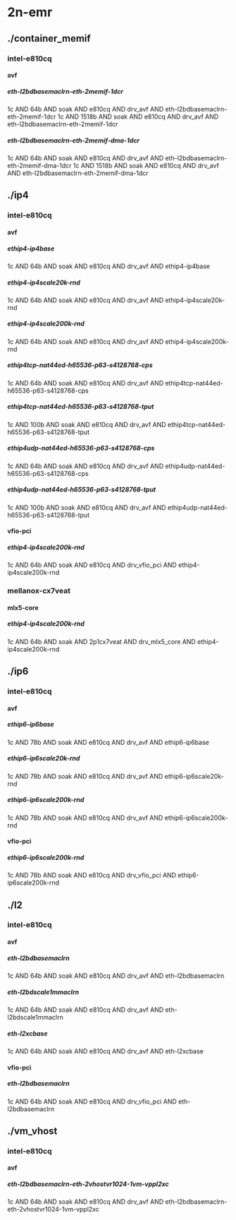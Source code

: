 # 2n-emr
## ./container_memif
### intel-e810cq
#### avf
##### eth-l2bdbasemaclrn-eth-2memif-1dcr
1c AND 64b AND soak AND e810cq AND drv_avf AND eth-l2bdbasemaclrn-eth-2memif-1dcr
1c AND 1518b AND soak AND e810cq AND drv_avf AND eth-l2bdbasemaclrn-eth-2memif-1dcr
##### eth-l2bdbasemaclrn-eth-2memif-dma-1dcr
1c AND 64b AND soak AND e810cq AND drv_avf AND eth-l2bdbasemaclrn-eth-2memif-dma-1dcr
1c AND 1518b AND soak AND e810cq AND drv_avf AND eth-l2bdbasemaclrn-eth-2memif-dma-1dcr
## ./ip4
### intel-e810cq
#### avf
##### ethip4-ip4base
1c AND 64b AND soak AND e810cq AND drv_avf AND ethip4-ip4base
##### ethip4-ip4scale20k-rnd
1c AND 64b AND soak AND e810cq AND drv_avf AND ethip4-ip4scale20k-rnd
##### ethip4-ip4scale200k-rnd
1c AND 64b AND soak AND e810cq AND drv_avf AND ethip4-ip4scale200k-rnd
##### ethip4tcp-nat44ed-h65536-p63-s4128768-cps
1c AND 64b AND soak AND e810cq AND drv_avf AND ethip4tcp-nat44ed-h65536-p63-s4128768-cps
##### ethip4tcp-nat44ed-h65536-p63-s4128768-tput
1c AND 100b AND soak AND e810cq AND drv_avf AND ethip4tcp-nat44ed-h65536-p63-s4128768-tput
##### ethip4udp-nat44ed-h65536-p63-s4128768-cps
1c AND 64b AND soak AND e810cq AND drv_avf AND ethip4udp-nat44ed-h65536-p63-s4128768-cps
##### ethip4udp-nat44ed-h65536-p63-s4128768-tput
1c AND 100b AND soak AND e810cq AND drv_avf AND ethip4udp-nat44ed-h65536-p63-s4128768-tput
#### vfio-pci
##### ethip4-ip4scale200k-rnd
1c AND 64b AND soak AND e810cq AND drv_vfio_pci AND ethip4-ip4scale200k-rnd
### mellanox-cx7veat
#### mlx5-core
##### ethip4-ip4scale200k-rnd
1c AND 64b AND soak AND 2p1cx7veat AND drv_mlx5_core AND ethip4-ip4scale200k-rnd
## ./ip6
### intel-e810cq
#### avf
##### ethip6-ip6base
1c AND 78b AND soak AND e810cq AND drv_avf AND ethip6-ip6base
##### ethip6-ip6scale20k-rnd
1c AND 78b AND soak AND e810cq AND drv_avf AND ethip6-ip6scale20k-rnd
##### ethip6-ip6scale200k-rnd
1c AND 78b AND soak AND e810cq AND drv_avf AND ethip6-ip6scale200k-rnd
#### vfio-pci
##### ethip6-ip6scale200k-rnd
1c AND 78b AND soak AND e810cq AND drv_vfio_pci AND ethip6-ip6scale200k-rnd
## ./l2
### intel-e810cq
#### avf
##### eth-l2bdbasemaclrn
1c AND 64b AND soak AND e810cq AND drv_avf AND eth-l2bdbasemaclrn
##### eth-l2bdscale1mmaclrn
1c AND 64b AND soak AND e810cq AND drv_avf AND eth-l2bdscale1mmaclrn
##### eth-l2xcbase
1c AND 64b AND soak AND e810cq AND drv_avf AND eth-l2xcbase
#### vfio-pci
##### eth-l2bdbasemaclrn
1c AND 64b AND soak AND e810cq AND drv_vfio_pci AND eth-l2bdbasemaclrn
## ./vm_vhost
### intel-e810cq
#### avf
##### eth-l2bdbasemaclrn-eth-2vhostvr1024-1vm-vppl2xc
1c AND 64b AND soak AND e810cq AND drv_avf AND eth-l2bdbasemaclrn-eth-2vhostvr1024-1vm-vppl2xc